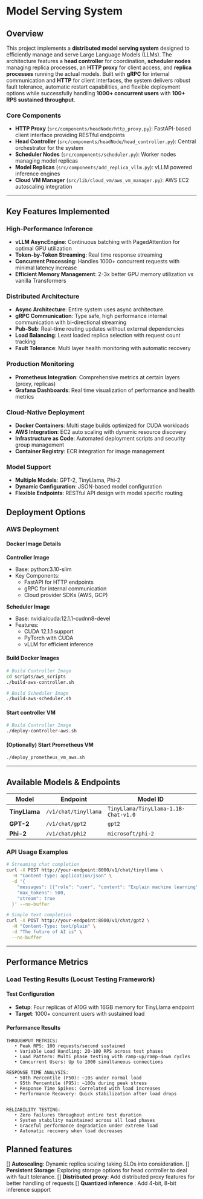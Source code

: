 # Model Serving System

## Overview

This project implements a **distributed model serving system** designed to efficiently manage and serve Large Language Models (LLMs). The architecture features a **head controller** for coordination, **scheduler nodes** managing replica processes, an **HTTP proxy** for client access, and **replica processes** running the actual models. Built with **gRPC** for internal communication and **HTTP** for client interfaces, the system delivers robust fault tolerance, automatic restart capabilities, and flexible deployment options while successfully handling **1000+ concurrent users** with **100+ RPS sustained throughput**.


### Core Components

- **HTTP Proxy** (`src/components/headNode/http_proxy.py`): FastAPI-based client interface providing RESTful endpoints 
- **Head Controller** (`src/components/headNode/head_controller.py`): Central orchestrator for the system
- **Scheduler Nodes** (`src/components/scheduler.py`): Worker nodes managing model replicas
- **Model Replicas** (`src/components/add_replica_vllm.py`): vLLM powered inference engines
- **Cloud VM Manager** (`src/lib/cloud_vm/aws_vm_manager.py`): AWS EC2 autoscaling integration

---

## Key Features Implemented

### **High-Performance Inference**
- **vLLM AsyncEngine**: Continuous batching with PagedAttention for optimal GPU utilization
- **Token-by-Token Streaming**: Real time response streaming
- **Concurrent Processing**: Handles 1000+ concurrent requests with minimal latency increase
- **Efficient Memory Management**: 2-3x better GPU memory utilization vs vanilla Transformers

### **Distributed Architecture**
- **Async Architecture**: Entire system uses async architecture.
- **gRPC Communication**: Type safe, high performance internal communication with bi-directional streaming
- **Pub-Sub**: Real-time routing updates without external dependencies
- **Load Balancing**: Least loaded replica selection with request count tracking
- **Fault Tolerance**: Multi layer health monitoring with automatic recovery

### **Production Monitoring**
- **Prometheus Integration**: Comprehensive metrics at certain layers (proxy, replicas)
- **Grafana Dashboards**: Real time visualization of performance and health metrics

### **Cloud-Native Deployment**
- **Docker Containers**: Multi stage builds optimized for CUDA workloads
- **AWS Integration**: EC2 auto scaling with dynamic resource discovery
- **Infrastructure as Code**: Automated deployment scripts and security group management
- **Container Registry**: ECR integration for image management

### **Model Support**
- **Multiple Models**: GPT-2, TinyLlama, Phi-2
- **Dynamic Configuration**: JSON-based model configuration
- **Flexible Endpoints**: RESTful API design with model specific routing



## Deployment Options

### AWS Deployment

#### Docker Image Details

**Controller Image**
- Base: python:3.10-slim
- Key Components:
  - FastAPI for HTTP endpoints
  - gRPC for internal communication
  - Cloud provider SDKs (AWS, GCP)

**Scheduler Image**
- Base: nvidia/cuda:12.1.1-cudnn8-devel
- Features:
  - CUDA 12.1.1 support
  - PyTorch with CUDA
  - vLLM for efficient inference

#### Build Docker Images
```bash
# Build Controller Image
cd scripts/aws_scripts
./build-aws-controller.sh

# Build Scheduler Image
./build-aws-scheduler.sh
```


#### Start controller VM
```bash
# Build Controller Image
./deploy-controller-aws.sh
```

#### (Optionally) Start Prometheus VM
```bash
./deploy_prometheus_vm_aws.sh
```



---

## Available Models & Endpoints

| Model | Endpoint | Model ID | 
|-------|----------|----------|
| **TinyLlama** | `/v1/chat/tinyllama` | `TinyLlama/TinyLlama-1.1B-Chat-v1.0` |
| **GPT-2** | `/v1/chat/gpt2` | `gpt2` |
| **Phi-2** | `/v1/chat/phi2` | `microsoft/phi-2` |


### API Usage Examples

```bash
# Streaming chat completion
curl -X POST http://your-endpoint:8000/v1/chat/tinyllama \
  -H "Content-Type: application/json" \
  -d '{
    "messages": [{"role": "user", "content": "Explain machine learning"}],
    "max_tokens": 500,
    "stream": true
  }' --no-buffer

# Simple text completion
curl -X POST http://your-endpoint:8000/v1/chat/gpt2 \
  -H "Content-Type: text/plain" \
  -d "The future of AI is" \
  --no-buffer
```

---

## Performance Metrics

### **Load Testing Results** (Locust Testing Framework)

#### **Test Configuration**
- **Setup**: Four replicas of A10G with 16GB memory for TinyLlama endpoint
- **Target**: 1000+ concurrent users with sustained load

#### **Performance Results**
```
THROUGHPUT METRICS:
   • Peak RPS: 100 requests/second sustained
   • Variable Load Handling: 20-100 RPS across test phases
   • Load Pattern: Multi phase testing with ramp-up/ramp-down cycles
   • Concurrent Users: Up to 1000 simultaneous connections

RESPONSE TIME ANALYSIS:
   • 50th Percentile (P50): ~10s under normal load
   • 95th Percentile (P95): ~100s during peak stress
   • Response Time Spikes: Correlated with load increases
   • Performance Recovery: Quick stabilization after load drops
   

RELIABILITY TESTING:
   • Zero failures throughout entire test duration
   • System stability maintained across all load phases
   • Graceful performance degradation under extreme load
   • Automatic recovery when load decreases
```

## **Planned features**

[] **Autoscaling**: Dynamic replica scaling taking SLOs into consideration.
[] **Persistent Storage**: Exploring storage options for head controller to deal with fault tolerance.
[] **Distributed proxy**: Add distributed proxy features for better handling of requests
[] **Quantized inference** : Add 4-bit, 8-bit inference support



